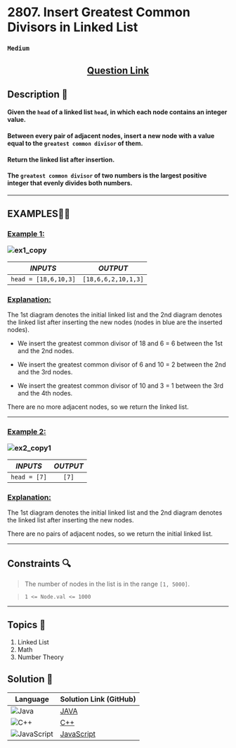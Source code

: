 # 2807. Insert Greatest Common Divisors in Linked List

### `Medium`


<h2 align="center">
<a href="https://leetcode.com/problems/insert-greatest-common-divisors-in-linked-list/description/?envType=daily-question&envId=2024-09-10"><strong>Question Link</strong></a>
</h2>


## Description 📑

#### Given the `head` of a linked list `head`, in which each node contains an integer value.

#### Between every pair of adjacent nodes, insert a new node with a value equal to the `greatest common divisor` of them.

#### Return the linked list after insertion.

#### The `greatest common divisor` of two numbers is the largest positive integer that evenly divides both numbers.

---

## **EXAMPLES**💫✨ </br>

<h3>

<ins>**Example 1**:</ins> </br>

![ex1_copy](https://github.com/user-attachments/assets/1b2194ae-c324-4c78-a9a2-d63978071523)


| _INPUTS_ | _OUTPUT_ |
| :-----------: | :-----------: |
| `head = [18,6,10,3]` | `[18,6,6,2,10,1,3]` |

</h3>

<h3>
<ins>Explanation:</ins>
</h3>

The 1st diagram denotes the initial linked list and the 2nd diagram denotes the linked list after inserting the new nodes (nodes in blue are the inserted nodes).

- We insert the greatest common divisor of 18 and 6 = 6 between the 1st and the 2nd nodes.

- We insert the greatest common divisor of 6 and 10 = 2 between the 2nd and the 3rd nodes.

- We insert the greatest common divisor of 10 and 3 = 1 between the 3rd and the 4th nodes.

There are no more adjacent nodes, so we return the linked list.

____
<h3>

<ins>**Example 2**:</ins> </br>

![ex2_copy1](https://github.com/user-attachments/assets/315490aa-e42b-4d4b-bdc8-d98729d2e66e)


| _INPUTS_ | _OUTPUT_ |
| :-----------: | :-----------: |
| `head = [7]` | `[7]` |

</h3>

<h3>
<ins>Explanation:</ins>
</h3>

The 1st diagram denotes the initial linked list and the 2nd diagram denotes the linked list after inserting the new nodes. <br>

There are no pairs of adjacent nodes, so we return the initial linked list.


___

## Constraints 🔍

> The number of nodes in the list is in the range `[1, 5000]`.</br>

> `1 <= Node.val <= 1000` 

___

## Topics 📝

1. Linked List
2. Math
3. Number Theory


## Solution 📃

|  Language   |  Solution Link (GitHub) |
| ------------- | ------------- |
|  ![Java](https://img.shields.io/badge/java-%23ED8B00.svg?style=flat&logo=openjdk&logoColor=white)  | [JAVA]() |
|  ![C++](https://img.shields.io/badge/c++-%2300599C.svg?style=plastic&logo=c%2B%2B&logoColor=white)  | [C++]()  |
|  ![JavaScript](https://img.shields.io/badge/javascript-%23323330.svg?style=flat&logo=javascript&logoColor=%23F7DF1E)  | [JavaScript]() |
